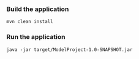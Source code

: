 

### Build the application
```
mvn clean install
```

### Run the application
```
java -jar target/ModelProject-1.0-SNAPSHOT.jar
```
